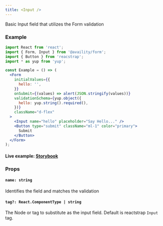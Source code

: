 ```yaml
---
title: <Input />
---
```


Basic Input field that utilizes the Form validation

### Example

```jsx
import React from 'react';
import { Form, Input } from '@availity/form';
import { Button } from 'reacstrap';
import * as yup from 'yup';

const Example = () => (
  <Form
    initialValues={{
      hello: '',
    }}
    onSubmit={(values) => alert(JSON.stringify(values))}
    validationSchema={yup.object({
      hello: yup.string().required(),
    })}
    className="d-flex"
  >
    <Input name="hello" placeholder="Say Hello..." />
    <Button type="submit" className="ml-1" color="primary">
      Submit
    </Button>
  </Form>
);
```

#### Live example: <a href="https://availity.github.io/availity-react/storybook/?path=/story/formik-form--input"> Storybook</a>

### Props

#### `name: string`

Identifies the field and matches the validation

#### `tag?: React.ComponentType | string`

The Node or tag to substitute as the input field. Default is reactstrap `Input` tag.
